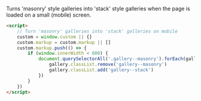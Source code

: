 Turns 'masonry' style galleries into 'stack' style galleries when the page is loaded on a small (mobile) screen.

```html
<script>
	// Turn 'masonry' galleries into 'stack' galleries on mobile
	custom = window.custom || {}
	custom.markup = custom.markup || []
	custom.markup.push(() => {
		if (window.innerWidth < 600) {
			document.querySelectorAll('.gallery--masonry').forEach(gallery => {
				gallery.classList.remove('gallery--masonry')
				gallery.classList.add('gallery--stack')
			})
		}
	})
</script>
```